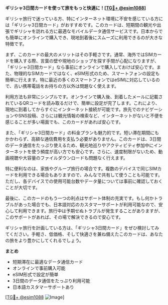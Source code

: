 **ギリシャ3日間カードを使って旅をもっと快適に！[[TG💪+ @esim1088](https://t.me/s/esim1088)]**

ギリシャ旅行で迷っている方、特にインターネット環境に不安を感じている方には「ギリシャ3日間カード」がおすすめです。このカードは、短期間の観光や出張でギリシャを訪れる方に最適なモバイルデータ通信サービスです。日本からでも簡単にオンラインで購入でき、現地到着後にスムーズに利用できるのが大きな特徴です。

まず、このカードの最大のメリットはその手軽さです。通常、海外ではSIMカードを購入する際、言葉の壁や現地のショップを探す手間が心配になりますが、「ギリシャ3日間カード」なら事前にオンラインで購入しておけば安心です。また、物理的なSIMカードではなく、eSIM形式のため、スマートフォンの設定も簡単に行えます。特に最近の多くのスマートフォンではeSIMに対応しているので、古い携帯電話をお持ちの方以外は問題なく使えます。

利用方法も非常にシンプルです。オンラインで購入後、到着したメールに記載されているQRコードを読み取るだけで、簡単に設定が完了します。これにより、現地に到着してからすぐにインターネット接続が可能です。旅先でのナビゲーションやSNS投稿、さらには観光情報の検索など、インターネットがないと不便を感じることが多い場面でも、このカードがあれば安心です。

また、「ギリシャ3日間カード」の料金プランも魅力的です。短い滞在期間にもかかわらず、高額な通信費用を支払う必要がありません。このカードは、3日間のデータ通信をたっぷり使えるため、観光地巡りやアクティビティ参加中にインターネットを使う頻度が高い方でも安心です。さらに、速度制限がないため、動画視聴や大容量のファイルダウンロードも問題なく行えます。

特に便利なのは、家族やグループ旅行の場合です。複数のデバイスで同じSIMカードを利用できる場合もありますので、みんなで共有して使うことも可能です。ただし、各デバイスでの使用可能台数やデータ量については事前に確認しておくことが大切です。

最後に、このカードのもう一つの利点はサポート体制の充実です。もし何かトラブルがあった場合でも、日本語対応のカスタマーサポートが利用可能なので、安心して利用できます。旅行中は予期せぬトラブルが発生することがありますが、このサポートがあれば、その場で解決できるので安心です。

ギリシャ旅行を計画している方は、「ギリシャ3日間カード」をぜひ検討してみてください。手軽さ、低価格、そして快適さを兼ね備えたこのカードは、あなたの旅をより豊かにしてくれるでしょう。

**まとめ**
- 短期滞在に最適なデータ通信カード
- オンラインで事前購入可能
- eSIM形式で設定が簡単
- 3日間のデータ通信をたっぷり利用可能
- 日本語カスタマーサポートあり

[[TG💪+ @esim1088](https://t.me/s/esim1088) ![Image](https://i.postimg.cc/Y0z9fWf4/image.png)]